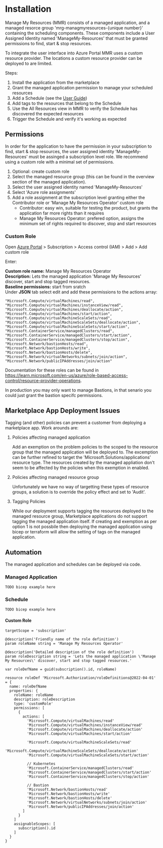 # Installation

Manage My Resources (MMR) consists of a managed application, and a managed resorce group 'mrg-managmyresources-{unique number}' containing the scheduling components. These components include a User Assigned Identity named 'ManageMy-Resources' that must be granted permissions to find, start & stop resources.

To integrate the user interface into Azure Portal MMR uses a custom resource provider. The locations a custom resource provider can be deployed to are limited.

Steps:

1. Install the application from the marketplace
2. Grant the managed application permission to manage your scheduled resources
3. Add a Schedule (see the [User Guide](./UserGuide.md))
4. Add tags to the resources that belong to the Schedule
5. Use the All Resources view in MMR to verify the Schedule has discovered the expected resources
6. Trigger the Schedule and verify it's working as expected

## Permissions

In order for the application to have the permission in your subscription to find, start & stop resources, the user assigned identity 'ManageMy-Resources' must be assinged a subscription level role. We recommend using a custom role with a minimal set of permissions.

1. Optional: create custom role
2. Select the managed resource group (this can be found in the overview section of the managed application).
3. Select the user assigned identity named 'ManageMy-Resources'
4. Select 'Azure role assignments'
5. Add a role assignment at the subscription level granting either the Contributor role or 'Manage My Resources Operator' custom role
    * Contributor: easy win, suitable for testing the product, but grants the application far more rights than it requires
    * Manage My Resources Operator: prefered option, assigns the minimum set of rights required to discover, stop and start resources

### Custom Role

Open [Azure Portal](https://portal.azure.com/#view/Microsoft_Azure_Billing/SubscriptionsBlade) > Subscription > Access control (IAM) > Add > Add custom role

Enter:

__Custom role name:__ Manage My Resources Operator  
__Description:__ Lets the managed application \'Manage My Resources\' discover, start and stop tagged resources.  
__Baseline permissions:__ start from sratch  
Under __JSON__ tab select edit and add these permissions to the actions array:

```text
"Microsoft.Compute/virtualMachines/read",
"Microsoft.Compute/virtualMachines/instanceView/read",
"Microsoft.Compute/virtualMachines/deallocate/action",
"Microsoft.Compute/virtualMachines/start/action",
"Microsoft.Compute/virtualMachineScaleSets/read",
"Microsoft.Compute/virtualMachineScaleSets/deallocate/action",
"Microsoft.Compute/virtualMachineScaleSets/start/action",
"Microsoft.ContainerService/managedClusters/read",
"Microsoft.ContainerService/managedClusters/start/action",
"Microsoft.ContainerService/managedClusters/stop/action",
"Microsoft.Network/bastionHosts/read",
"Microsoft.Network/bastionHosts/write",
"Microsoft.Network/bastionHosts/delete",
"Microsoft.Network/virtualNetworks/subnets/join/action",
"Microsoft.Network/publicIPAddresses/join/action"
```

Documentation for these roles can be found in <https://learn.microsoft.com/en-us/azure/role-based-access-control/resource-provider-operations>.

In production you may only want to manage Bastions, in that senario you could just grant the bastion specifc permissions.

## Marketplace App Deployment Issues

Tagging (and other) policies can prevent a customer from deploying a marketplace app. Work arounds are:

1. Policies affecting managed application

    Add an exemption on the problem policies to the scoped to the resource group that the managed application will be deployed to. The excemption can be further refined to target the 'Microsoft.Solutions/applications' resource type.
    The resources created by the managed appliation don't seem to be affected by the policies when this exemption in enabled.

2. Policies affecting managed resource group

    Unfortunately we have no way of targetting these types of resource groups, a solution is to override the policy effect and set to 'Audit'.

3. Tagging Policies

    While our deployment supports tagging the resources deployed to the managed resource group, Marketplace applications do not support tagging the managed application itself. If creating and exemption as per option 1 is not possbile then deploying the managed application using bicep or terraform will allow the setting of tags on the managed application.

## Automation

The managed application and schedules can be deployed via code.

### Managed Application

```bicep
TODO bicep example here
```

### Schedule

```bicep
TODO bicep example here
```

#### Custom Role

```bicep
targetScope = 'subscription'

@description('Friendly name of the role definition')
param roleName string = 'Manage My Resources Operator'

@description('Detailed description of the role definition')
param roleDescription string = 'Lets the managed application \'Manage My Resources\' discover, start and stop tagged resources.'

var roleDefName = guid(subscription().id, roleName)

resource roleDef 'Microsoft.Authorization/roleDefinitions@2022-04-01' = {
  name: roleDefName
  properties: {
    roleName: roleName
    description: roleDescription
    type: 'customRole'
    permissions: [
      {
        actions: [
          'Microsoft.Compute/virtualMachines/read'
          'Microsoft.Compute/virtualMachines/instanceView/read'
          'Microsoft.Compute/virtualMachines/deallocate/action'
          'Microsoft.Compute/virtualMachines/start/action'

          'Microsoft.Compute/virtualMachineScaleSets/read'
          'Microsoft.Compute/virtualMachineScaleSets/deallocate/action'
          'Microsoft.Compute/virtualMachineScaleSets/start/action'

          // Kubernetes
          'Microsoft.ContainerService/managedClusters/read'
          'Microsoft.ContainerService/managedClusters/start/action'
          'Microsoft.ContainerService/managedClusters/stop/action'

          // Bastion
          'Microsoft.Network/bastionHosts/read'
          'Microsoft.Network/bastionHosts/write'
          'Microsoft.Network/bastionHosts/delete'
          'Microsoft.Network/virtualNetworks/subnets/join/action'
          'Microsoft.Network/publicIPAddresses/join/action'
        ]        
      }
    ]
    assignableScopes: [
      subscription().id
    ]
  }
}
```
